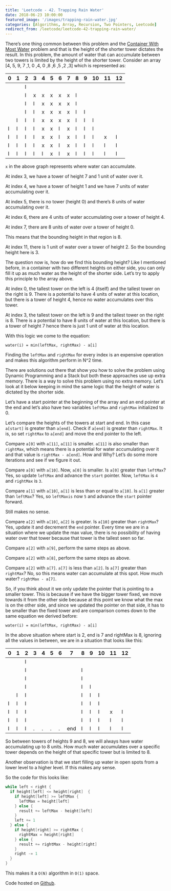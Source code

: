 ```yaml
---
title: 'Leetcode - 42. Trapping Rain Water'
date: 2018-06-23 10:00:00
featured_image: '/images/trapping-rain-water.jpg'
categories: [Algorithms, Array, Recursion, Two Pointers, Leetcode]
redirect_from: /leetcode/leetcode-42-trapping-rain-water/
---
```


There’s one thing common between this problem and the [Container With Most Water](http://mohit.athwani.net/leetcode/leetcode-11-container-with-most-water/) problem and that is the height of the shorter tower dictates the result. In this problem, the amount of water that can accumulate between two towers is limited by the height of the shorter tower.  Consider an array [4, 5, 9, 7 ,1, 0 ,4, 0 ,8 ,6 ,5 ,2 ,3] which is represented as:

|0|1|2|3|4|5|6|7|8|9|10|11|12|
|--- |--- |--- |--- |--- |--- |--- |--- |--- |--- |--- |--- |--- |
|||I|||||||||||
|||I|x|x|x|x|x|I|||||
|||I|I|x|x|x|x|I|||||
|||I|I|x|x|x|x|I|I||||
||I|I|I|x|x|x|x|I|I|I|||
|I|I|I|I|x|x|I|x|I|I|I|||
|I|I|I|I|x|x|I|x|I|I|I|x|I|
|I|I|I|I|x|x|I|x|I|I|I|I|I|
|I|I|I|I|I|x|I|x|I|I|I|I|I|

`x` in the above graph represents where water can accumulate.

At index 3, we have a tower of height 7 and 1 unit of water over it.

At index 4, we have a tower of height 1 and we have 7 units of water accumulating over it.

At index 5, there is no tower (height 0) and there’s 8 units of water accumulating over it.

At index 6, there are 4 units of water accumulating over a tower of height 4.

At index 7, there are 8 units of water over a tower of height 0.

This means that the bounding height in that region is 8.

At index 11, there is 1 unit of water over a tower of height 2. So the bounding height here is 3.

The question now is, how do we find this bounding height? Like I mentioned before, in a container with two different heights on either side, you can only fill it up as much water as the height of the shorter side. Let’s try to apply this principle to the array above.

At index 0, the tallest tower on the left is 4 (itself) and the tallest tower on the right is 9. There is a potential to have 4 units of water at this location, but there is a tower of height 4, hence no water accumulates over this tower.

At index 3, the tallest tower on the left is 9 and the tallest tower on the right is 8. There is a potential to have 8 units of water at this location, but there is a tower of height 7 hence there is just 1 unit of water at this location.

With this logic we come to the equation:

`water(i) = min(leftMax, rightMax) - a[i]`

Finding the `leftMax` and `rightMax` for every index is an expensive operation and makes this algorithm perform in N^2 time.

There are solutions out there that show you how to solve the problem using Dynamic Programming and a Stack but both these approaches use up extra memory. There is a way to solve this problem using no extra memory. Let’s look at it below keeping in mind the same logic that the height of water is dictated by the shorter side.

Let’s have a start pointer at the beginning of the array and an end pointer at the end and let’s also have two variables `leftMax` and `rightMax` initialized to 0.

Let’s compare the heights of the towers at start and end. In this case `a[start]` is greater than `a[end]`. Check if `a[end]` is greater than `rightMax`. It is, so set `rightMax` to `a[end]` and move the end pointer to the left.

Compare `a[0]` with `a[11]`, `a[11]` is smaller. `a[11]` is also smaller than `rightMax`, which means there is a potential for water accumulating over it and that value is `rightMax - a[end]`. How and Why? Let’s do some more iterations and see if we figure it out.

Compare `a[0]` with `a[10]`. Now, `a[0]` is smaller. Is `a[0]` greater than `leftMax`? Yes, so update `leftMax` and advance the `start` pointer. Now, `leftMax` is `4` and `rightMax` is `3`.

Compare `a[1]` with `a[10]`, `a[1]` is less than or equal to `a[10]`. Is `a[1]` greater than `leftMax`? Yes, so `leftMaxis` now `5` and advance the `start` pointer forward.

Still makes no sense.

Compare `a[2]` with `a[10]`, `a[2]` is greater. Is `a[10]` greater than `rightMax`? Yes, update it and decrement the `end` pointer. Every time we are in a situation where we update the max value, there is no possibility of having water over that tower because that tower is the tallest seen so far.

Compare `a[2]` with `a[9]`, perform the same steps as above.

Compare `a[2]` with `a[8]`, perform the same steps as above.

Compare `a[2]` with `a[7]`. `a[7]` is less than `a[2]`. Is `a[7]` greater than `rightMax`? No, so this means water can accumulate at this spot. How much water? `rightMax - a[7]`.

So, if you think about it we only update the pointer that is pointing to a smaller tower. This is because if we have the bigger tower fixed, we move towards it from the other side because at this point we know what the max is on the other side, and since we updated the pointer on that side, it has to be smaller than the fixed tower and are comparison comes down to the same equation we derived before:

`water(i) = min(leftMax, rightMax) - a[i]`

In the above situation where start is 2, end is 7 and rightMax is 8, ignoring all the values in between, we are in a situation that looks like this:

|0|1|2|3|4|5|6|7|8|9|10|11|12|
|--- |--- |--- |--- |--- |--- |--- |--- |--- |--- |--- |--- |--- |
|||I|||||||||||
|||I||||||I|||||
|||I||||||I|||||
|||I||||||I|I||||
||I|I||||||I|I|I|||
|I|I|I||||||I|I|I|||
|I|I|I||||||I|I|I|x|I|
|I|I|I||||||I|I|I|I|I|
|I|I|I|.|.|.|.|end|I|I|I|I|I|

So between towers of heights 9 and 8, we will always have water accumulating up to 8 units. How much water accumulates over a specific tower depends on the height of that specific tower but is limited to 8.

Another observation is that we start filling up water in open spots from a lower level to a higher level. If this makes any sense.

So the code for this looks like:

```swift
while left < right {
  if height[left] <= height[right]  {
    if height[left] >= leftMax {
      leftMax = height[left]
    } else {
      result += leftMax - height[left]
    }
    left += 1
  } else {
    if height[right] >= rightMax {
      rightMax = height[right]
    } else {
      result += rightMax - height[right]
    }
    right -= 1
  }
}
```

This makes it a `O(N)` algorithm in `O(1)` space.

Code hosted on [Github](https://github.com/mohitathwani/SwiftCodingChallenges/blob/master/trappingRainWater/TrappingRainWater.playground/Contents.swift).
